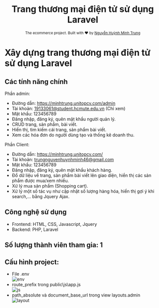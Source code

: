<h1 align="center">Trang thương mại điện tử sử dụng Laravel</h1>
<div align="center">
  <sub>The ecommerce project. Built with ❤︎ by
    <a href="https://github.com/trungnguyenhuynhminh46">Nguyễn Huỳnh Minh Trung</a>
  </sub>
</div>

# Xây dựng trang thương mại điện tử sử dụng Laravel

## Các tính năng chính

Phần admin:

- Đường dẫn: https://minhtrung.unitopcv.com/admin
- Tài khoản: 19133061@student.hcmute.edu.vn (Chỉ xem)
- Mật khẩu: 123456789
- Đăng nhập, đăng ký, quên mật khẩu người quản lý.
- CRUD trang, sản phẩm, bài viết.
- Hiển thị, tìm kiếm cái trang, sản phẩm bài viết.
- Xem các hóa đơn do người dùng tạo và thống kê doanh thu.

Phần Client:

- Đường dẫn: https://minhtrung.unitopcv.com/
- Tài khoản: trungnguyenhuynhminh46@gmail.com
- Mật khẩu: 123456789
- Đăng nhập, đăng ký, quên mật khẩu khách hàng.
- Đổ dữ liệu về trang, sản phẩm bài viết lên giao diện, hiển thị các sản phẩm được mua/xem nhiều.
- Xử lý mua sản phẩm (Shopping cart).
- Xử lý một số tác vụ như cập nhật số lượng hàng hóa, hiển thị gợi ý khi search,... bằng Jquery Ajax.

## Công nghệ sử dụng

- Frontend: HTML, CSS, Javascript, Jquery
- Backend: PHP, Laravel

## Số lượng thành viên tham gia: 1

## Cấu hình project:

- File .env <br>
  ![env](https://user-images.githubusercontent.com/58035150/183233906-6d4bf9fa-ab59-4091-831a-6454cd69968d.png) <br>
- route_prefix trong public\js\app.js <br>
  ![js](https://user-images.githubusercontent.com/58035150/183233929-dd6fb965-7d3a-495b-a4de-093ef5f81eb9.png) <br>
- path_absolute và document_base_url trong view layouts.admin <br>
  ![layout](https://user-images.githubusercontent.com/58035150/183234077-6e88c454-d52b-4ae5-aa56-4c121a1f5acd.png) <br>
